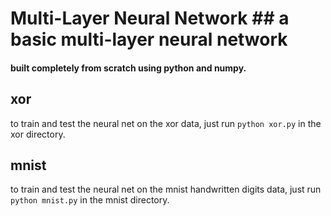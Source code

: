 # Multi-Layer Neural Network ## a basic multi-layer neural network 
#### built completely from scratch using python and numpy. 

## xor
to train and test the neural net on the xor data, just run ```python xor.py``` in the xor directory.

## mnist
to train and test the neural net on the mnist handwritten digits data, just run ```python mnist.py``` in the mnist directory.
